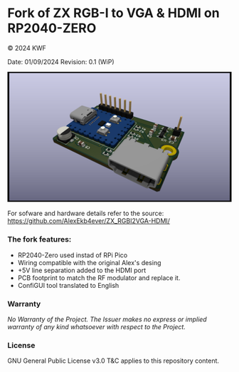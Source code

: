 Fork of ZX RGB-I to VGA & HDMI on RP2040-ZERO
=======

© 2024 KWF

Date: 01/09/2024
Revision: 0.1 (WiP)

![ZX-HDMI RP2040-Zero](/Pics/ZX-HDMI_RP2040_Zero_01.png)

For sofware and hardware details refer to the source: 
https://github.com/AlexEkb4ever/ZX_RGBI2VGA-HDMI/

### The fork features:
* RP2040-Zero used instad of RPi Pico
* Wiring compatible with the original Alex's desing
* +5V line separation added to the HDMI port
* PCB footprint to match the RF modulator and replace it.
* ConfiGUI tool translated to English

### Warranty

*No Warranty of the Project. The Issuer makes no express or implied warranty of any kind whatsoever with respect to the Project.*

### License

GNU General Public License v3.0 T&C applies to this repository content.
